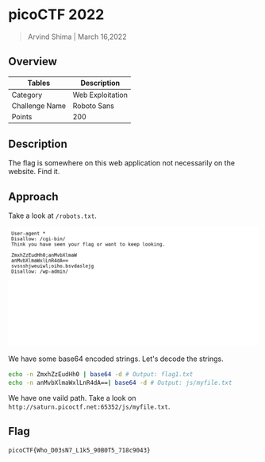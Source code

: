 # picoCTF 2022

> Arvind Shima | March 16,2022

## Overview

| Tables | Description |
| ------ | ----------- |
| Category | Web Exploitation |
| Challenge Name | Roboto Sans |
| Points | 200 |

## Description

The flag is somewhere on this web application not necessarily on the website. Find it.

## Approach

Take a look at `/robots.txt`.

![roboto-sans](images/roboto-sans.png)

We have some base64 encoded strings. Let's decode the strings.

```bash
echo -n ZmxhZzEudHh0 | base64 -d # Output: flag1.txt
echo -n anMvbXlmaWxlLnR4dA==| base64 -d # Output: js/myfile.txt
```

We have one vaild path. Take a look on `http://saturn.picoctf.net:65352/js/myfile.txt`.

## Flag

```
picoCTF{Who_D03sN7_L1k5_90B0T5_718c9043}
```
